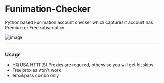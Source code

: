 # Funimation-Checker
Python based Funimation account checker which captures if account has Premium or Free subscription.

![image](https://user-images.githubusercontent.com/51265624/164047080-4c21a87f-6e00-4d76-82ef-fbc7aeeccd9b.png)

--------------------------------------

### Usage

- HQ USA HTTP(S) Proxies are required, otherwise you will get hit skips.
- Free proxies won't work
- email:pass combo only
